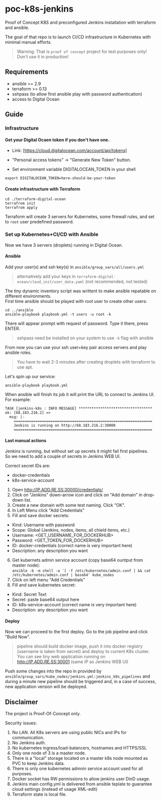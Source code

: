 # poc-k8s-jenkins
Proof of Concept K8S and preconfigured Jenkins installation with terraform and ansible.  

The goal of that repo is to launch CI/CD infrastructure in Kubernetes with minimal manual efforts.
> Warning: That is `proof of concept` project for test purposes only! Don't use it in production!

## Requirements
  - ansible >= 2.9
  - terraform >= 0.13
  - sshpass (to allow first ansible play with password authentication)
  - access to Digital Ocean

## Guide

### Infrastructure

#### Get your Digital Ocaen token if you don't have one.

  * Link: [https://cloud.digitalocean.com/account/api/tokens]

  * "Personal access tokens" -> "Generate New Token" button.

  * Set environment variable DIGITALOCEAN_TOKEN in your shell
```
export DIGITALOCEAN_TOKEN=here-should-be-your-token
```

#### Create infrastructure with Terraform
```
cd ./terraform-digital-ocean
terrafrom init
terrafrom apply
```
Terraform will create 3 servers for Kubernetes, some firewall rules, and set to `root` user predefined password.


### Set up Kubernetes+CI/CD with Ansible
Now we have 3 servers (droplets) running in Digital Ocean.

#### Ansible
Add your user(s) and ssh key(s) in `ansible/group_vars/all/users.yml`
> alternatively add your keys in `terraform-digital-ocean/cloud_init/user_data.yaml` (not recommended, not tested)

The tiny dynamic inventory script was writtent to make ansible repatable on different environments.  
First time ansible should be played with root user to create other users:
```
cd ../ansible
ansible-playbook playbook.yml -t users -u root -k
```
There will appear prompt with request of password. Type it there, press ENTER.
> sshpass need be installed on your system to use `-k` flag with ansible

From now you can use your ssh user+key pair access servers and play ansible roles.
> You have to wait 2-3 minutes after creating droplets with terraform to use apt.

Let's spin up our service:
```
ansible-playbook playbook.yml
```
When ansible will finish its job it will print the URL to connect to Jenkins UI. For example:
```
TASK [jenkins-k8s : INFO MESSAGE] **********************************
ok: [68.183.216.2] =>
  msg: |-
    ================================================================
    Jenkins is running on http://68.183.216.2:30000
    ================================================================
```

#### Last manual actions
Jenkins is running, but without set up secrets it might fail first pipelines.  
So we need to add a couple of secrets in Jenkins WEB UI.

Correct secret IDs are:
  * docker-credentials
  * k8s-service-account

1. Open http://IP.ADD.RE.SS:30000/credentials/
2. Click on "Jenkins" down-arrow icon and click on "Add domain" in drop-down list.
3. Create a new domain with some test naming. Click "OK".
4. In Left Menu click "Add Credentials"
5. Fill and save docker secrets:
  * Kind: Username with password
  * Scope: Global (Jenkins, nodes, items, all chield items, etc.)
  * Username: <GET_USERNAME_FOR_DOCKERHUB>
  * Password: <GET_TOKEN_FOR_DOCKERHUB>
  * ID: docker-credentials (correct name is very important here)
  * Description: any description you want
6. Get kubernets admin service account (copy base64 ountput from master node):  
```ansible -b -m shell -a '[ -f /etc/kubernetes/admin.conf ] && cat /etc/kubernetes/admin.conf | base64' kube_nodes```
7. Click on left menu "Add Credentials"
8. Fill and save kubernetes secret:
  * Kind: Secret Text
  * Secret: paste base64 output here
  * ID: k8s-service-account (correct name is very important here)
  * Description: any description you want

#### Deploy
Now we can proceed to the first deploy.
Go to the job pipeline and click "Build Now".
> pipeline should build docker image, push it into docker registry (username is taken from secret) and deploy to current K8s cluster.
You can see tiny web application running on http://IP.ADD.RE.SS:30001 (same IP as Jenkins WEB UI)

Push some changes into the repo in provided by `ansible/group_vars/kube_nodes/jenkins.yml:jenkins_k8s_pipelines` and during a minute new pipeline should be triggered and, in a case of success, new application version will be deployed.

## Disclaimer
The project is Proof-Of-Concept only.

Security issues:
1. No LAN. All K8s servers are using public NICs and IPs for communication.
2. No Jenkins auth.
3. No kubernetes ingress/load-balancers, hostnames and HTTPS/SSL
4. Only one node of 3 is a master node.
5. There is a "local" storage located on a master k8s node mounted as PVC to keep Jenkins data.
6. There is only one kubernetes admnin service account used for all purposes.
7. Docker socket has RW permissions to allow jenkins user DinD usage.
8. Jenkins main config.yml is delivered from ansible teplate to guarantee cloud settings (instead of usage XML-edit)
9. Terraform state is local file.
